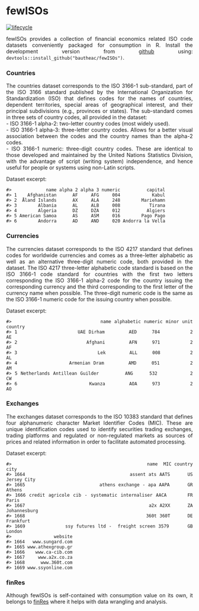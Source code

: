 fewISOs
================

[![lifecycle](https://img.shields.io/badge/lifecycle-experimental-orange.svg)](https://www.tidyverse.org/lifecycle/#experimental)

<style> body {text-align: justify} </style>

<!-- README.md is generated from README.Rmd. Please edit that file -->

fewISOs provides a collection of financial economics related ISO code
datasets conveniently packaged for consumption in R. Install the
development version from [github](https://github.com/bautheac/fewISOs/)
using: `devtools::install_github("bautheac/fewISOs")`.

### Countries

The countries dataset corresponds to the ISO 3166-1 sub-standard, part
of the ISO 3166 standard published by the International Organization for
Standardization (ISO) that defines codes for the names of countries,
dependent territories, special areas of geographical interest, and their
principal subdivisions (e.g., provinces or states). The sub-standard
comes in three sets of country codes, all provided in the dataset:  
\- ISO 3166-1 alpha-2: two-letter country codes (most widely used).  
\- ISO 3166-1 alpha-3: three-letter country codes. Allows for a better
visual association between the codes and the country names than the
alpha-2 codes.  
\- ISO 3166-1 numeric: three-digit country codes. These are identical to
those developed and maintained by the United Nations Statistics
Division, with the advantage of script (writing system) independence,
and hence useful for people or systems using non-Latin scripts.

Dataset excerpt:

    #>             name alpha 2 alpha 3 numeric          capital
    #> 1    Afghanistan      AF     AFG     004            Kabul
    #> 2  Åland Islands      AX     ALA     248        Mariehamn
    #> 3        Albania      AL     ALB     008           Tirana
    #> 4        Algeria      DZ     DZA     012          Algiers
    #> 5 American Samoa      AS     ASM     016        Pago Pago
    #> 6        Andorra      AD     AND     020 Andorra la Vella

### Currencies

The currencies dataset corresponds to the ISO 4217 standard that defines
codes for worldwide currencies and comes as a three-letter alphabetic as
well as an alternative three-digit numeric code, both provided in the
dataset. The ISO 4217 three-letter alphabetic code standard is based on
the ISO 3166-1 code standard for countries with the first two letters
corresponding the ISO 3166-1 alpha-2 code for the country issuing the
corresponding currency and the third corresponding to the first letter
of the currency name when possible. The three-digit numeric code is the
same as the ISO 3166-1 numeric code for the issuing country when
possible.

Dataset excerpt:

    #>                            name alphabetic numeric minor unit country
    #> 1                    UAE Dirham        AED     784          2      AE
    #> 2                       Afghani        AFN     971          2      AF
    #> 3                           Lek        ALL     008          2      AL
    #> 4                 Armenian Dram        AMD     051          2      AM
    #> 5 Netherlands Antillean Guilder        ANG     532          2      CW
    #> 6                        Kwanza        AOA     973          2      AO

### Exchanges

The exchanges dataset corresponds to the ISO 10383 standard that defines
four alphanumeric character Market Identifier Codes (MIC). These are
unique identification codes used to identify securities trading
exchanges, trading platforms and regulated or non-regulated markets as
sources of prices and related information in order to facilitate
automated processing.

Dataset excerpt:

    #>                                               name  MIC country         city
    #> 1664                                    assent ats AATS      US  Jersey City
    #> 1665                         athens exchange - apa AAPA      GR       Athens
    #> 1666 credit agricole cib - systematic internaliser AACA      FR        Paris
    #> 1667                                           a2x A2XX      ZA Johannesburg
    #> 1668                                          360t 360T      DE    Frankfurt
    #> 1669             ssy futures ltd -  freight screen 3579      GB       London
    #>                website
    #> 1664   www.sungard.com
    #> 1665 www.athexgroup.gr
    #> 1666    www.ca-cib.com
    #> 1667     www.a2x.co.za
    #> 1668      www.360t.com
    #> 1669 www.ssyonline.com

### finRes

Although fewISOs is self-contained with consumption value on its own, it
belongs to [finRes](https://bautheac.github.io/finRes/) where it helps
with data wrangling and analysis.
